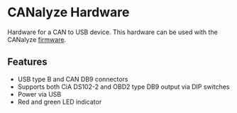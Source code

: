 # CANalyze Hardware
Hardware for a CAN to USB device. This hardware can be used with the CANalyze
[firmware](https://github.com/kkuchera/canalyze-fw).

## Features
- USB type B and CAN DB9 connectors
- Supports both CiA DS102-2 and OBD2 type DB9 output via DIP switches
- Power via USB
- Red and green LED indicator
